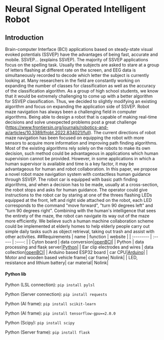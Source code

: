 # Neural Signal Operated Intelligent Robot

 ## Introduction
Brain-computer Interface (BCI) applications based on steady-state visual evoked potentials (SSVEP) have the advantages of being fast, accurate and mobile. SSVEP... (explains SSVEP). The majority of SSVEP applications focus on the spelling task. Usually the subjects are asked to stare at a group of letters flashing at different rate on the screen, and EEG data is simultaneously recorded to decode which letter the subject is currently looking at. Many researchers in the field are constantly working on expanding the number of classes for classification as well as the accuracy of the classification algorithm. As a group of high school students, we know that it would be extremely challenging to come up with a better algorithm for SSVEP classification. Thus, we decided to slightly modifying an existing algorithm and focus on expanding the application side of SSVEP. Robot maze navigation has always been a challenging field in computer algorithms. Being able to design a robot that is capable of making real-time decisions and solve unexpected problems post a great challenge (https://www.frontiersin.org/journals/robotics-and-ai/articles/10.3389/frobt.2022.834021/full). The current directions of robot maze navigation has been focused on equipping the robot with more sensors to acquire more information and improving path finding algorithms. Most of the existing algorithms rely solely on the robots to make its own decision, such method could be advantageous in applications which human supervision cannot be provided. However, in some applications in which a human supervisor is available and time is a key factor, it may be advantageous for human and robot collaboration. In this paper, we propose a novel robot maze navigation system with contactless human guidance through SSVEP. The robot car is equipped with basic path finding algorithms, and when a decision has to be made, usually at a cross-section, the robot stops and asks for human guidance. The operator could give instructions to the robot car by staring at one of the threes flashing LEDs equipped at the front, left and right side attached on the robot, each LED corresponds to the command "move forward", "turn 90 degrees left" and "turn 90 degrees right". Combining with the human's intelligence that sees the entirety of the maze, the robot can navigate its way out of the maze more efficiently. We believe such a human machine collaboration scheme could be implemented at elderly homes to help elderly people carry out simple daily tasks such as object retrieval, taking out trash and assist with other activities. 
 ##Requirements
| name        | function |  website  |
| :--------  | :-----  | :----:  |
| Cyton board | data conversion|[openBCI](https://docs.openbci.com/GettingStarted/Boards/CytonGS/)|
| Python | data processing and flask server|[Python](https://www.python.org/downloads/)|
| Ear clip electrodes and wires | data collection|[openBCI](https://docs.openbci.com/GettingStarted/Boards/CytonGS/)|
| Arduino based ESP32 board | car CPU|[Arduino](https://www.arduino.cc/)|
| Motor and wooden based vehicle frame| car frame| Nolink|
| LED, resistance and lithium battery| car material| Nolink|

#### Python lib

Python (LSL connection): `pip install pylsl`

Python (Server connection): `pip install requests`

Python (AI frame): `pip install scikit-learn`

Python (AI frame): `pip install tensorflow-gpu==2.0.0`

Python (Scipy): `pip install scipy`

Python (Server frame): `pip install flask`